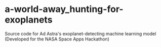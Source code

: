 # a-world-away_hunting-for-exoplanets
Source code for Ad Astra's exoplanet-detecting machine learning model (Developed for the NASA Space Apps Hackathon)
